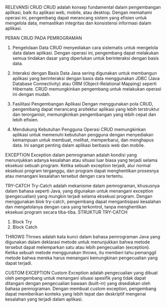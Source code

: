 RELEVANSI CRUD
CRUD adalah konsep fundamental dalam pengembangan aplikasi, baik itu aplikasi web, mobile, atau desktop. Dengan memahami operasi ini, pengembang dapat merancang sistem yang efisien untuk mengelola data, memastikan integritas dan konsistensi informasi dalam aplikasi.

PERAN CRUD PADA PEMROGRAMAN
1. Pengelolaan Data
CRUD menyediakan cara sistematis untuk mengelola data dalam aplikasi. Dengan operasi ini, pengembang dapat melakukan semua tindakan dasar yang diperlukan untuk berinteraksi dengan basis data.

2. Interaksi dengan Basis Data
Java sering digunakan untuk membangun aplikasi yang berinteraksi dengan basis data menggunakan JDBC (Java Database Connectivity) atau ORM (Object-Relational Mapping) seperti Hibernate. CRUD memungkinkan pengembang untuk melakukan operasi ini dengan mudah.

4. Fasilitasi Pengembangan Aplikasi
Dengan menggunakan pola CRUD, pengembang dapat merancang arsitektur aplikasi yang lebih terstruktur dan terorganisir, memungkinkan pengembangan yang lebih cepat dan lebih efisien.

5. Mendukung Kebutuhan Pengguna
Operasi CRUD memungkinkan aplikasi untuk memenuhi kebutuhan pengguna dengan menyediakan kemampuan untuk membuat, melihat, memperbarui, dan menghapus data. Ini sangat penting dalam aplikasi berbasis web dan mobile.

EXCEPTION
Exception dalam pemrograman adalah kondisi yang menunjukkan adanya kesalahan atau situasi luar biasa yang terjadi selama eksekusi sebuah program. Ketika sebuah exception terjadi, alur normal eksekusi program terganggu, dan program dapat menghentikan prosesnya atau menangani kesalahan tersebut dengan cara tertentu.

TRY-CATCH
Try-Catch adalah mekanisme dalam pemrograman, khususnya dalam bahasa seperti Java, yang digunakan untuk menangani exception (pengecualian) yang mungkin terjadi selama eksekusi program. Dengan menggunakan blok try-catch, pengembang dapat mengantisipasi kesalahan dan mengelolanya dengan cara yang terkontrol, tanpa menghentikan eksekusi program secara tiba-tiba.
STRUKTUR TRY-CATCH
1. Block Try
2. Block Catch

THROWS
Throws adalah kata kunci dalam bahasa pemrograman Java yang digunakan dalam deklarasi metode untuk menunjukkan bahwa metode tersebut dapat melemparkan satu atau lebih pengecualian (exception). Ketika sebuah metode menggunakan throws, itu memberi tahu pemanggil metode bahwa mereka harus menangani kemungkinan pengecualian yang dapat terjadi.

CUSTOM EXCEPTION
Custom Exception adalah pengecualian yang dibuat oleh pengembang untuk menangani situasi spesifik yang tidak dapat ditangani dengan pengecualian bawaan (built-in) yang disediakan oleh bahasa pemrograman. Dengan membuat custom exception, pengembang dapat memberikan konteks yang lebih tepat dan deskriptif mengenai kesalahan yang terjadi dalam aplikasi.
